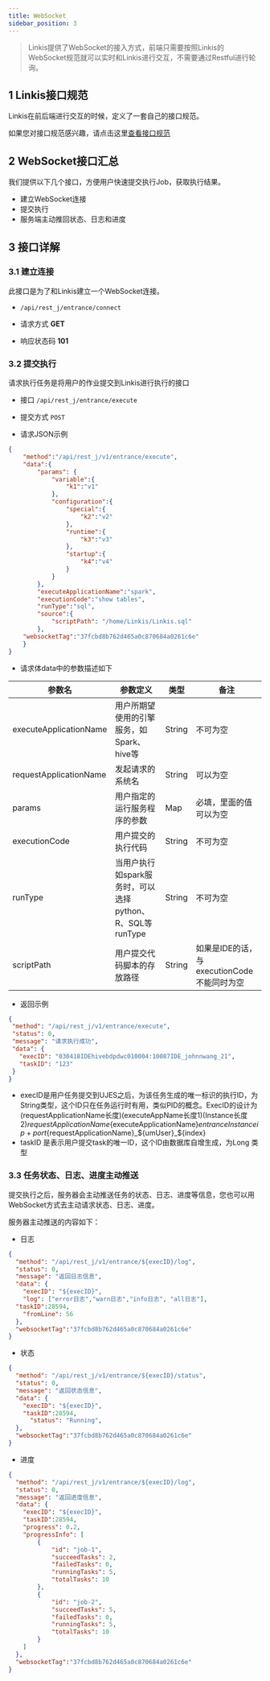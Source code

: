 ```yaml
---
title: WebSocket
sidebar_position: 3
---
```

> Linkis提供了WebSocket的接入方式，前端只需要按照Linkis的WebSocket规范就可以实时和Linkis进行交互，不需要通过Restful进行轮询。


## 1 Linkis接口规范

Linkis在前后端进行交互的时候，定义了一套自己的接口规范。

如果您对接口规范感兴趣，请点击这里[查看接口规范](../../../docusaurus-plugin-content-docs-community/current/development_specification/api)

## 2 WebSocket接口汇总

我们提供以下几个接口，方便用户快速提交执行Job，获取执行结果。

 - 建立WebSocket连接
 - 提交执行
 - 服务端主动推回状态、日志和进度

## 3 接口详解

### 3.1 建立连接

此接口是为了和Linkis建立一个WebSocket连接。

- `/api/rest_j/entrance/connect`

- 请求方式 **GET**

- 响应状态码 **101**

### 3.2 提交执行

请求执行任务是将用户的作业提交到Linkis进行执行的接口

- 接口 `/api/rest_j/entrance/execute`

- 提交方式 `POST`

- 请求JSON示例

```json
{
 	"method":"/api/rest_j/v1/entrance/execute",
 	"data":{
		"params": {
			"variable":{
				"k1":"v1"
			},
			"configuration":{
				"special":{
					"k2":"v2"
				},
				"runtime":{
					"k3":"v3"
				},
				"startup":{
					"k4":"v4"
				}
			}
		},
		"executeApplicationName":"spark",
		"executionCode":"show tables",
		"runType":"sql",
		"source":{
			"scriptPath": "/home/Linkis/Linkis.sql"
		},
    "websocketTag":"37fcbd8b762d465a0c870684a0261c6e"
	}
}
```

- 请求体data中的参数描述如下


|  参数名 | 参数定义 |  类型 | 备注   |
| ------------ | ------------ | ------------ | ------------ |
| executeApplicationName  | 用户所期望使用的引擎服务，如Spark、hive等|  String | 不可为空  |
| requestApplicationName  | 发起请求的系统名 |  String | 可以为空  |
| params  | 用户指定的运行服务程序的参数  |  Map | 必填，里面的值可以为空  |
| executionCode  | 用户提交的执行代码  |  String |不可为空  |
| runType  | 当用户执行如spark服务时，可以选择python、R、SQL等runType|  String | 不可为空  |
| scriptPath  | 用户提交代码脚本的存放路径  |  String | 如果是IDE的话，与executionCode不能同时为空  |


- 返回示例

```json
{
 "method": "/api/rest_j/v1/entrance/execute",
 "status": 0,
 "message": "请求执行成功",
 "data": {
   "execID": "030418IDEhivebdpdwc010004:10087IDE_johnnwang_21",
   "taskID": "123"  
 }
}
```

- execID是用户任务提交到UJES之后，为该任务生成的唯一标识的执行ID，为String类型，这个ID只在任务运行时有用，类似PID的概念。ExecID的设计为(requestApplicationName长度)(executeAppName长度1)(Instance长度2)${requestApplicationName}${executeApplicationName}${entranceInstance ip+port}${requestApplicationName}_${umUser}_${index}
- taskID 是表示用户提交task的唯一ID，这个ID由数据库自增生成，为Long 类型


### 3.3 任务状态、日志、进度主动推送

提交执行之后，服务器会主动推送任务的状态、日志、进度等信息，您也可以用WebSocket方式去主动请求状态、日志、进度。

服务器主动推送的内容如下：

- 日志

```json
{
  "method": "/api/rest_j/v1/entrance/${execID}/log",
  "status": 0,
  "message": "返回日志信息",
  "data": {
    "execID": "${execID}",
	"log": ["error日志","warn日志","info日志", "all日志"],
  "taskID":28594,
	"fromLine": 56
  },
  "websocketTag":"37fcbd8b762d465a0c870684a0261c6e"
}
```

- 状态

```json
{
  "method": "/api/rest_j/v1/entrance/${execID}/status",
  "status": 0,
  "message": "返回状态信息",
  "data": {
    "execID": "${execID}",
    "taskID":28594,
	  "status": "Running",
  },
  "websocketTag":"37fcbd8b762d465a0c870684a0261c6e"
}
```

- 进度

```json
{
  "method": "/api/rest_j/v1/entrance/${execID}/log",
  "status": 0,
  "message": "返回进度信息",
  "data": {
    "execID": "${execID}",
    "taskID":28594,
    "progress": 0.2,
  	"progressInfo": [
  		{
  			"id": "job-1",
  			"succeedTasks": 2,
  			"failedTasks": 0,
  			"runningTasks": 5,
  			"totalTasks": 10
  		},
  		{
  			"id": "job-2",
  			"succeedTasks": 5,
  			"failedTasks": 0,
  			"runningTasks": 5,
  			"totalTasks": 10
  		}
  	]
  },
  "websocketTag":"37fcbd8b762d465a0c870684a0261c6e"
}
```